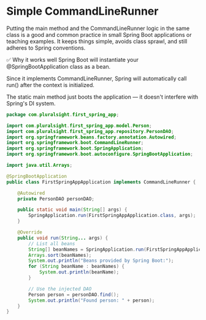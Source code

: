 # Simple CommandLineRunner

Putting the main method and the CommandLineRunner logic in the same class is a good and common practice in small Spring Boot applications or teaching examples. It keeps things simple, avoids class sprawl, and still adheres to Spring conventions.

✅ Why it works well
Spring Boot will instantiate your @SpringBootApplication class as a bean.

Since it implements CommandLineRunner, Spring will automatically call run() after the context is initialized.

The static main method just boots the application — it doesn't interfere with Spring's DI system.

```java
package com.pluralsight.first_spring_app;

import com.pluralsight.first_spring_app.model.Person;
import com.pluralsight.first_spring_app.repository.PersonDAO;
import org.springframework.beans.factory.annotation.Autowired;
import org.springframework.boot.CommandLineRunner;
import org.springframework.boot.SpringApplication;
import org.springframework.boot.autoconfigure.SpringBootApplication;

import java.util.Arrays;

@SpringBootApplication
public class FirstSpringAppApplication implements CommandLineRunner {

    @Autowired
    private PersonDAO personDAO;

    public static void main(String[] args) {
        SpringApplication.run(FirstSpringAppApplication.class, args);
    }

    @Override
    public void run(String... args) {
        // List all beans
        String[] beanNames = SpringApplication.run(FirstSpringAppApplication.class).getBeanDefinitionNames();
        Arrays.sort(beanNames);
        System.out.println("Beans provided by Spring Boot:");
        for (String beanName : beanNames) {
            System.out.println(beanName);
        }

        // Use the injected DAO
        Person person = personDAO.find();
        System.out.println("Found person: " + person);
    }
}

```

